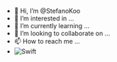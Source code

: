 - 👋 Hi, I’m @StefanoKoo
- 👀 I’m interested in ...
- 🌱 I’m currently learning ...
- 💞️ I’m looking to collaborate on ...
- 📫 How to reach me ...
- <img alt="Swift" src ="https://img.shields.io/badge/Swift-FA7343.svg?&style=for-the-badge&logo=Swift&logoColor=white"/>


<!---
StefanoKoo/StefanoKoo is a ✨ special ✨ repository because its `README.md` (this file) appears on your GitHub profile.
You can click the Preview link to take a look at your changes.
--->
